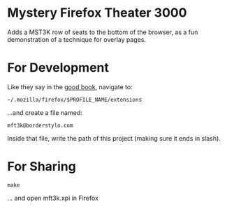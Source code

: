 Mystery Firefox Theater 3000
============

Adds a MST3K row of seats to the bottom of the browser, as a fun demonstration of a technique for overlay pages.

For Development
============

Like they say in the [good book](https://developer.mozilla.org/en/Setting_up_extension_development_environment#Firefox_extension_proxy_file), navigate to:

    ~/.mozilla/firefox/$PROFILE_NAME/extensions

...and create a file named:

    mft3k@borderstylo.com

Inside that file, write the path of this project (making sure it ends in slash).

For Sharing
===========

    make

... and open mft3k.xpi in Firefox
